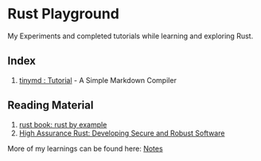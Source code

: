 # Rust Playground

My Experiments and completed tutorials while learning and exploring Rust.

## Index

1. [tinymd : Tutorial](./tinymd/) - A Simple Markdown Compiler

## Reading Material

1. [rust book: rust by example](https://doc.rust-lang.org/stable/rust-by-example/)
2. [High Assurance Rust: Developing Secure and Robust Software](https://highassurance.rs/)


More of my learnings can be found here: [Notes](notes.rajivharlalka.tech)